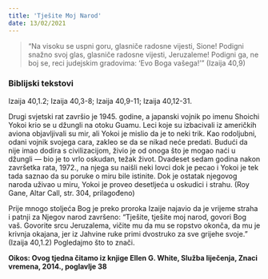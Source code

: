```yaml
---
title: 'Tješite Moj Narod'
date: 13/02/2021
---
```


> <p></p>
>“Na visoku se uspni goru, glasniče radosne vijesti, Sione! Podigni snažno svoj glas, glasniče radosne vijesti, Jeruzaleme! Podigni ga, ne boj se, reci judejskim gradovima: ‘Evo Boga vašega!’” (Izaija 40,9)

### Biblijski tekstovi
Izaija 40,1.2; Izaija 40,3-8; Izaija 40,9-11; Izaija 40,12-31.

Drugi svjetski rat završio je 1945. godine, a japanski vojnik po imenu Shoichi Yokoi krio se u džungli na otoku Guamu. Leci koje su izbacivali iz američkih aviona objavljivali su mir, ali Yokoi je mislio da je to neki trik. Kao rodoljubni, odani vojnik svojega cara, zakleo se da se nikad neće predati. Budući da nije imao dodira s civilizacijom, živio je od onoga što je mogao naći u džungli — bio je to vrlo oskudan, težak život. Dvadeset sedam godina nakon završetka rata, 1972., na njega su naišli neki lovci dok je pecao i Yokoi je tek tada saznao da su poruke o miru bile istinite. Dok je ostatak njegovog naroda uživao u miru, Yokoi je proveo desetljeća u oskudici i strahu. (Roy Gane, Altar Call, str. 304, prilagođeno)

Prije mnogo stoljeća Bog je preko proroka Izaije najavio da je vrijeme straha i patnji za Njegov narod završeno: “Tješite, tješite moj narod, govori Bog vaš. Govorite srcu Jeruzalema, vičite mu da mu se ropstvo okonča, da mu je krivnja okajana, jer iz Jahvine ruke primi dvostruko za sve grijehe svoje.” (Izaija 40,1.2) Pogledajmo što to znači.

**Oikos: Ovog tjedna čitamo iz knjige Ellen G. White, Služba liječenja, Znaci vremena, 2014., poglavlje 38**